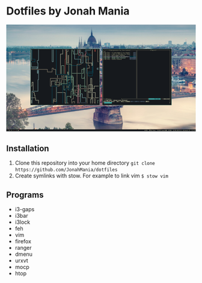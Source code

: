 # Dotfiles by Jonah Mania

![htop](screenshots/pipes.png)

## Installation
1. Clone this repository into your home directory `git clone https://github.com/JonahMania/dotfiles`
2. Create symlinks with stow. For example to link vim `$ stow vim`

## Programs
* i3-gaps
* i3bar
* i3lock
* feh
* vim
* firefox
* ranger
* dmenu
* urxvt
* mocp
* htop
